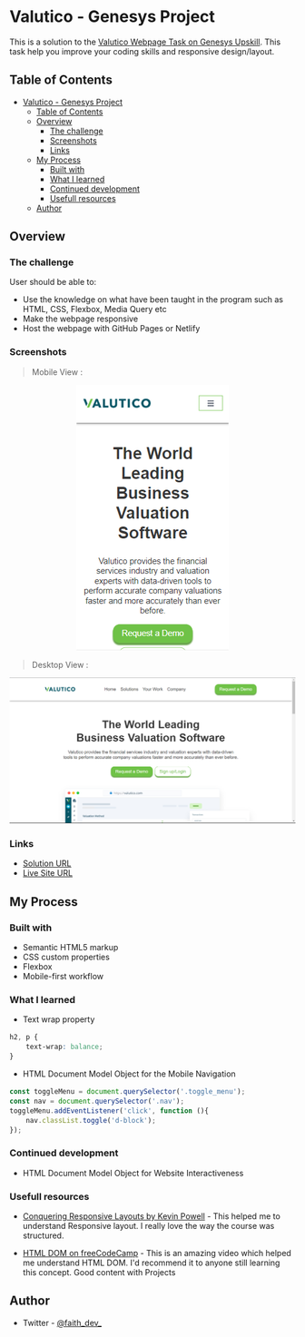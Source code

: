 # Valutico - Genesys Project

This is a solution to the [Valutico Webpage Task on Genesys Upskill](https://bit.ly/dev-task-4). This task help you improve your coding skills and responsive design/layout.

## Table of Contents
- [Valutico - Genesys Project](#valutico---genesys-project)
  - [Table of Contents](#table-of-contents)
  - [Overview](#overview)
    - [The challenge](#the-challenge)
    - [Screenshots](#screenshots)
    - [Links](#links)
  - [My Process](#my-process)
    - [Built with](#built-with)
    - [What I learned](#what-i-learned)
    - [Continued development](#continued-development)
    - [Usefull resources](#usefull-resources)
  - [Author](#author)

## Overview
### The challenge

User should be able to:

- Use the knowledge on what have been taught in the program such as HTML, CSS, Flexbox, Media Query etc
- Make the webpage responsive
- Host the webpage with GitHub Pages or Netlify

### Screenshots
> Mobile View : 

<p align="center"> <img src="./Img/homepage_mobile--view.png" alt="Homepage Mobile View"/> </p>

> Desktop View : 

![Homepage Desktop View](./Img/homepage_desktop--view.png)

### Links
- [Solution URL](https://github.com/ObiFaith/Landing_Page--Genesys)
- [Live Site URL](https://obifaith.github.io/Landing_Page--Genesys/)

## My Process

### Built with
- Semantic HTML5 markup
- CSS custom properties
- Flexbox
- Mobile-first workflow

### What I learned

- Text wrap property

```css
h2, p {
    text-wrap: balance;
}
```

- HTML Document Model Object for the Mobile Navigation

```javascript
const toggleMenu = document.querySelector('.toggle_menu');
const nav = document.querySelector('.nav');
toggleMenu.addEventListener('click', function (){
    nav.classList.toggle('d-block');
});
```

### Continued development
- HTML Document Model Object for Website Interactiveness

### Usefull resources
- [Conquering Responsive Layouts by Kevin Powell](https://courses.kevinpowell.co/conquering-responsive-layouts) - This helped me to understand Responsive layout. I really love the way the course was structured.

- [HTML DOM on freeCodeCamp](https://youtu.be/5fb2aPlgoys) -  This is an amazing video which helped me understand HTML DOM. I'd recommend it to anyone still learning this concept. Good content with Projects

## Author
- Twitter - [@faith_dev_](https://twitter.com/Faith_Dev_?t=nee2K5shnqNHtbiXPyMESQ&s=09)